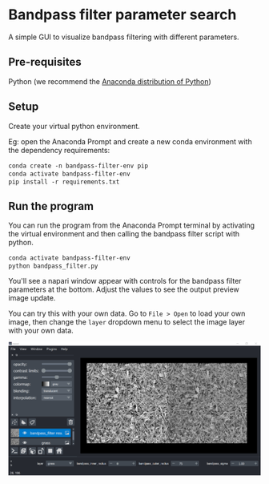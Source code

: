 # Bandpass filter parameter search

A simple GUI to visualize bandpass filtering with different parameters.

## Pre-requisites
Python (we recommend the
[Anaconda distribution of Python](https://www.anaconda.com/products/individual))

## Setup
Create your virtual python environment.

Eg: open the Anaconda Prompt and create a new conda environment
with the dependency requirements:

```
conda create -n bandpass-filter-env pip
conda activate bandpass-filter-env
pip install -r requirements.txt
```

## Run the program
You can run the program from the Anaconda Prompt terminal by activating the
virtual environment and then calling the bandpass filter script with python.

```
conda activate bandpass-filter-env
python bandpass_filter.py
```

You'll see a napari window appear with controls for the bandpass filter
parameters at the bottom. Adjust the values to see the output preview image
update.

You can try this with your own data. Go to `File > Open` to load your own image,
then change the `layer` dropdown menu to select the image layer with your own
data.

![Screenshot of bandpass filter GUI](img/screenshot_bandpass_filter.png)
